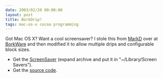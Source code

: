 ```yaml
---
date: 2003/02/20 00:00:00
layout: post
title: BorkDrip!
tags: mac-os-x cocoa programming
---
```


Got Mac OS X? Want a cool screensaver? I stole this from
[MarkD](http://badgertronics.com/blog) over at
[BorkWare](http://borkware.com/products/borkware-drip/) and then
modified it to allow multiple drips and configurable block sizes.

- Get the [ScreenSaver](http://kurup.org/files/Borkware_Drip.saver.sit)  (expand archive and put it in "~/Library/Screen Savers").
- Get the [source code](http://kurup.org/files/borkware-drip-vkurup-11.tar.gz).
